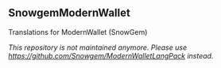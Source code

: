 ## SnowgemModernWallet
Translations for ModernWallet (SnowGem)

_This repository is not maintained anymore. Please use https://github.com/Snowgem/ModernWalletLangPack instead._
